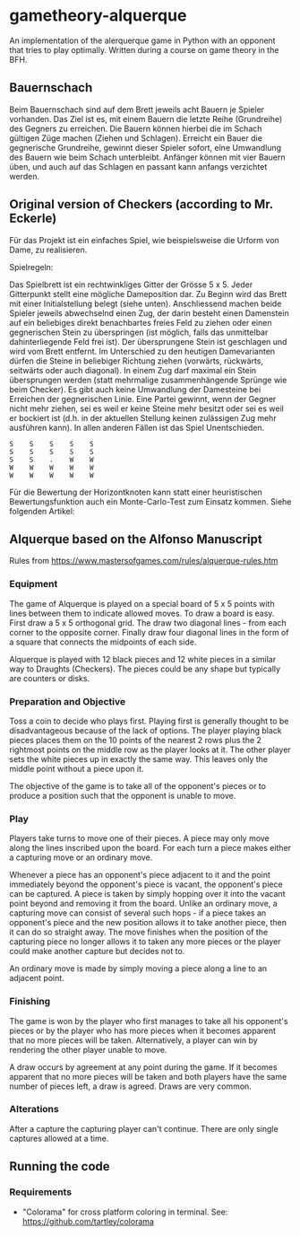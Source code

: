 # gametheory-alquerque

An implementation of the alerquerque game in Python with an opponent that tries to play optimally. Written during a course on game theory in the BFH.

## Bauernschach

Beim Bauernschach sind auf dem Brett jeweils acht Bauern je Spieler vorhanden. Das Ziel ist es, mit einem Bauern die letzte Reihe (Grundreihe) des Gegners zu erreichen. Die Bauern können hierbei die im Schach gültigen Züge machen (Ziehen und Schlagen). Erreicht ein Bauer die gegnerische Grundreihe, gewinnt dieser Spieler sofort, eine Umwandlung des Bauern wie beim Schach unterbleibt. Anfänger können mit vier Bauern üben, und auch auf das Schlagen en passant kann anfangs verzichtet werden.

## Original version of Checkers (according to Mr. Eckerle)

Für das Projekt ist ein einfaches Spiel, wie beispielsweise die Urform von Dame, zu realisieren.

Spielregeln:

Das Spielbrett ist ein rechtwinkliges Gitter der Grösse 5 x 5. Jeder Gitterpunkt stellt eine mögliche Dameposition dar. Zu Beginn wird das Brett mit einer Initialstellung belegt (siehe unten). Anschliessend machen beide Spieler jeweils abwechselnd einen Zug, der darin besteht einen Damenstein auf ein beliebiges direkt benachbartes freies Feld zu ziehen oder einen gegnerischen Stein zu überspringen (ist möglich, falls das unmittelbar dahinterliegende Feld frei ist). Der übersprungene Stein ist geschlagen und wird vom Brett entfernt. Im Unterschied zu den heutigen Damevarianten dürfen die Steine in beliebiger Richtung ziehen (vorwärts, rückwärts, seitwärts oder auch diagonal). In einem Zug darf maximal ein Stein übersprungen werden (statt mehrmalige zusammenhängende Sprünge wie beim Checker). Es gibt auch keine Umwandlung der Damesteine bei Erreichen der gegnerischen Linie. Eine Partei gewinnt, wenn der Gegner nicht mehr ziehen, sei es weil er keine Steine mehr besitzt oder sei es weil er bockiert ist (d.h. in der aktuellen Stellung keinen zulässigen Zug mehr ausführen kann). In allen anderen Fällen ist das Spiel Unentschieden.

```
S    S    S    S    S
S    S    S    S    S
S    S    .    W    W
W    W    W    W    W
W    W    W    W    W
```

Für die Bewertung der Horizontknoten kann statt einer heuristischen Bewertungsfunktion auch ein Monte-Carlo-Test zum Einsatz kommen. Siehe folgenden Artikel:



## Alquerque based on the Alfonso Manuscript

Rules from <https://www.mastersofgames.com/rules/alquerque-rules.htm>

### Equipment

The game of Alquerque is played on a special board of 5 x 5 points with lines between them to indicate allowed moves.  To draw a board is easy.  First draw a 5 x 5 orthogonal grid.  The draw two diagonal lines - from each corner to the opposite corner.  Finally draw four diagonal lines in the form of a square that connects the midpoints of each side.

Alquerque is played with 12 black pieces and 12 white pieces in a similar way to Draughts (Checkers).  The pieces could be any shape but typically are counters or disks.

### Preparation and Objective

Toss a coin to decide who plays first.  Playing first is generally thought to be disadvantageous because of the lack of options.  The player playing black pieces places them on the 10 points of the nearest 2 rows plus the 2 rightmost points on the middle row as the player looks at it.  The other player sets the white pieces up in exactly the same way.  This leaves only the middle point without a piece upon it.

The objective of the game is to take all of the opponent's pieces or to produce a position such that the opponent is unable to move.

### Play

Players take turns to move one of their pieces.  A piece may only move along the lines inscribed upon the board.  For each turn a piece makes either a capturing move or an ordinary move.

Whenever a piece has an opponent's piece adjacent to it and the point immediately beyond the opponent's piece is vacant, the opponent's piece can be captured.  A piece is taken by simply hopping over it into the vacant point beyond and removing it from the board.  Unlike an ordinary move, a capturing move can consist of several such hops - if a piece takes an opponent's piece and the new position allows it to take another piece, then it can do so straight away.  The move finishes when the position of the capturing piece no longer allows it to taken any more pieces or the player could make another capture but decides not to.

An ordinary move is made by simply moving a piece along a line to an adjacent point.

### Finishing

The game is won by the player who first manages to take all his opponent's pieces or by the player who has more pieces when it becomes apparent that no more pieces will be taken.   Alternatively, a player can win by rendering the other player unable to move.

A draw occurs by agreement at any point during the game.  If it becomes apparent that no more pieces will be taken and both players have the same number of pieces left, a draw is agreed.  Draws are very common.

### Alterations

After a capture the capturing player can't continue. There are only single captures allowed at a time.

## Running the code

### Requirements

- "Colorama" for cross platform coloring in terminal. See: <https://github.com/tartley/colorama>
